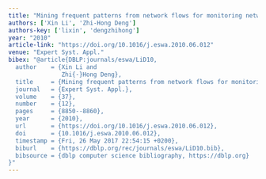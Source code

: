```yaml
---
title: "Mining frequent patterns from network flows for monitoring network"
authors: ['Xin Li', 'Zhi-Hong Deng']
authors-key: ['lixin', 'dengzhihong']
year: "2010"
article-link: "https://doi.org/10.1016/j.eswa.2010.06.012"
venue: "Expert Syst. Appl."
bibex: "@article{DBLP:journals/eswa/LiD10,
  author    = {Xin Li and
               Zhi{-}Hong Deng},
  title     = {Mining frequent patterns from network flows for monitoring network},
  journal   = {Expert Syst. Appl.},
  volume    = {37},
  number    = {12},
  pages     = {8850--8860},
  year      = {2010},
  url       = {https://doi.org/10.1016/j.eswa.2010.06.012},
  doi       = {10.1016/j.eswa.2010.06.012},
  timestamp = {Fri, 26 May 2017 22:54:15 +0200},
  biburl    = {https://dblp.org/rec/journals/eswa/LiD10.bib},
  bibsource = {dblp computer science bibliography, https://dblp.org}
}"
---
```

